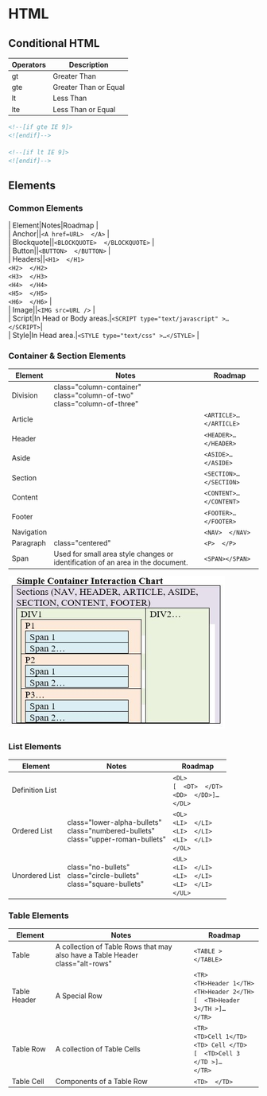 # HTML

## Conditional HTML
| Operators | Description |  
| -- | -- |  
| gt | Greater Than  |  
| gte | Greater Than or Equal |  
| lt | Less Than |  
| lte | Less Than or Equal |  

```html
<!--[if gte IE 9]>
<![endif]-->

<!--[if lt IE 9]>  
<![endif]-->
```

## Elements

### Common Elements
| Element|Notes|Roadmap |  
| Anchor||`<A href=URL>  </A>` |  
| Blockquote||`<BLOCKQUOTE>  </BLOCKQUOTE>` |  
| Button||`<BUTTON>  </BUTTON>` |  
| Headers||`<H1>  </H1>` <BR> `<H2>  </H2>` <BR> `<H3>  </H3>` <BR> `<H4>  </H4>` <BR> `<H5>  </H5>` <BR> `<H6>  </H6>` |  
| Image||`<IMG src=URL />` |  
| Script|In Head or Body areas.|`<SCRIPT type="text/javascript" >…</SCRIPT>`|  
| Style|In Head area.|`<STYLE type="text/css" >…</STYLE>` |  

### Container & Section Elements
| Element|Notes|Roadmap |  
| --- | --- | --- |  
| Division|class="column-container" <BR> class="column-of-two" <BR> class="column-of-three"|<DIV>  </DIV> |  
| Article||`<ARTICLE>…</ARTICLE>` |  
| Header||`<HEADER>…</HEADER>` |  
| Aside||`<ASIDE>…</ASIDE>` |  
| Section||`<SECTION>…</SECTION>` |  
| Content||`<CONTENT>…</CONTENT>` |  
| Footer||`<FOOTER>…</FOOTER>` |  
| Navigation||`<NAV>  </NAV>` |  
| Paragraph|class="centered"|`<P>  </P>` |  
| Span|Used for small area style changes or identification of an area in the document. |`<SPAN></SPAN>` |  

![Simple Container Interaction Chart](HTMLContainerExample.jpg)

### List Elements
| Element|Notes|Roadmap |  
| --- | --- | --- |  
| Definition List||`<DL>`  <BR> `[  <DT>  </DT>` <BR>   `<DD>  </DD>]…` <BR> `</DL>` |  
| Ordered List|class="lower-alpha-bullets" <BR> class="numbered-bullets" <BR> class="upper-roman-bullets"|`<OL>` <BR>   `<LI>  </LI>` <BR>   `<LI>  </LI>` <BR>   `<LI>  </LI>` <BR> `</OL>` |  
| Unordered List|class="no-bullets" <BR> class="circle-bullets" <BR> class="square-bullets"|`<UL>` <BR>   `<LI>  </LI>` <BR>   `<LI>  </LI>` <BR>   `<LI>  </LI>` <BR> `</UL>` |  

### Table Elements
| Element|Notes|Roadmap |  
| --- | --- | --- |  
| Table|A collection of Table Rows that may also have a Table Header <BR> class="alt-rows"|`<TABLE >  </TABLE>` |  
| Table Header|A Special Row|`<TR>` <BR>   `<TH>Header 1</TH>` <BR>   `<TH>Header 2</TH>` <BR> `[  <TH>Header 3</TH >]…` <BR> `</TR>` |  
| Table Row|A collection of Table Cells|`<TR>` <BR>   `<TD>Cell 1</TD>` <BR>   `<TD> Cell </TD>` <BR> `[  <TD>Cell 3 </TD >]…` <BR> `</TR>` |  
| Table Cell|Components of a Table Row|`<TD>  </TD>` |  

